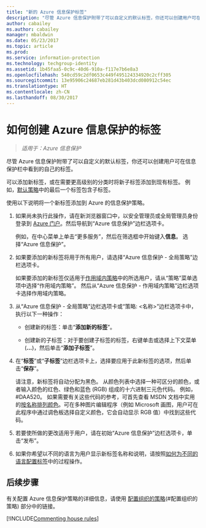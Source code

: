 ```yaml
---
title: "新的 Azure 信息保护标签"
description: "尽管 Azure 信息保护附带了可以自定义的默认标签，你还可以创建用户可在信息保护栏中看到的自己的标签。"
author: cabailey
ms.author: cabailey
manager: mbaldwin
ms.date: 05/23/2017
ms.topic: article
ms.prod: 
ms.service: information-protection
ms.technology: techgroup-identity
ms.assetid: 1b45faa5-0c9c-40d6-910a-f117e7b6e8a3
ms.openlocfilehash: 540cd59c2df0653c449f495124334920c2cff305
ms.sourcegitcommit: 13e95906c24687eb281d43b403dcd080912c54ec
ms.translationtype: HT
ms.contentlocale: zh-CN
ms.lasthandoff: 08/30/2017
---
```

# <a name="how-to-create-a-new-label-for-azure-information-protection"></a>如何创建 Azure 信息保护的标签

>*适用于：Azure 信息保护*

尽管 Azure 信息保护附带了可以自定义的默认标签，你还可以创建用户可在信息保护栏中看到的自己的标签。

可以添加新标签，或在需要更高级别的分类时将新子标签添加到现有标签。 例如，[默认策略](configure-policy-default.md)中的最后一个标签包含子标签。

使用以下说明将一个新标签添加到 Azure 的信息保护策略。

1. 如果尚未执行此操作，请在新浏览器窗口中，以安全管理员或全局管理员身份登录到 [Azure 门户](https://portal.azure.com)。然后导航到“Azure 信息保护”边栏选项卡。 
    
    例如，在中心菜单上单击“更多服务”，然后在筛选框中开始键入**信息**。 选择“Azure 信息保护”。

2. 如果要添加的新标签将用于所有用户，请选择“Azure 信息保护 - 全局策略”边栏选项卡。
    
    如果要添加的新标签仅适用于[作用域内策略](configure-policy-scope.md)中的所选用户，请从“策略”菜单选项中选择“作用域内策略”。 然后从“Azure 信息保护 - 作用域内策略”边栏选项卡选择作用域内策略。

3. 从“Azure 信息保护 - 全局策略”边栏选项卡或“策略: \<名称>”边栏选项卡中，执行以下一种操作：
    
    - 创建新的标签：单击“**添加新的标签**”。
    
    - 创建新的子标签：对于要创建子标签的标签，右键单击或选择上下文菜单 (**...**)，然后单击“**添加子标签**”。

4. 在“**标签**”或“**子标签**”边栏选项卡上，选择要应用于此新标签的选项，然后单击“**保存**”。
    
    请注意，新标签将自动分配为黑色。 从颜色列表中选择一种可区分的颜色，或者输入颜色的红色、绿色和蓝色 (RGB) 组成的十六进制三元色代码。 例如，#DAA520。 如果需要有关这些代码的参考，可首先查看 MSDN 文档中实用的[按名称排列颜色](https://msdn.microsoft.com/library/aa358802\(v=vs.85\).aspx)。可在多种图片编辑程序（例如 Microsoft 画图，用户可在此程序中通过调色板选择自定义颜色，它会自动显示 RGB 值）中找到这些代码。

5. 若要使所做的更改适用于用户，请在初始“Azure 信息保护”边栏选项卡，单击“发布”。

6. 如果你希望以不同的语言为用户显示新标签名称和说明，请按照[如何为不同的语言配置标签](configure-policy-languages.md)中的过程操作。 

## <a name="next-steps"></a>后续步骤

有关配置 Azure 信息保护策略的详细信息，请使用 [配置组织的策略](configure-policy.md#configuring-your-organizations-policy)(#配置组织的策略) 部分中的链接。  

[!INCLUDE[Commenting house rules](../includes/houserules.md)]

